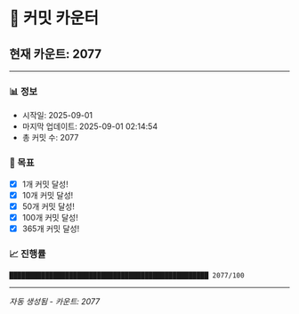 # 🔢 커밋 카운터

## 현재 카운트: 2077

---

### 📊 정보
- 시작일: 2025-09-01
- 마지막 업데이트: 2025-09-01 02:14:54
- 총 커밋 수: 2077

### 🎯 목표
- [x] 1개 커밋 달성!
- [x] 10개 커밋 달성!
- [x] 50개 커밋 달성!
- [x] 100개 커밋 달성!
- [x] 365개 커밋 달성!

### 📈 진행률
```
██████████████████████████████████████████████████ 2077/100
```

---
*자동 생성됨 - 카운트: 2077*
